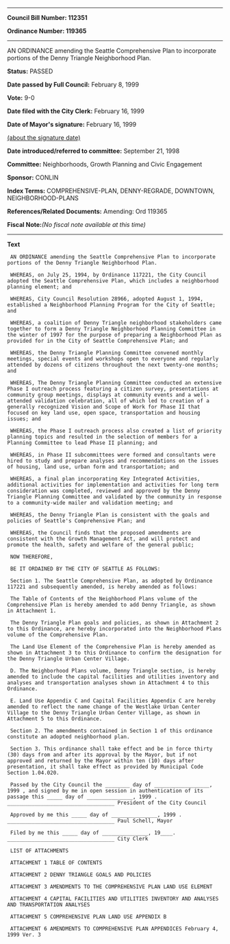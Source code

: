 

********

**Council Bill Number: 112351**
   
**Ordinance Number: 119365**
********

 AN ORDINANCE amending the Seattle Comprehensive Plan to incorporate portions of the Denny Triangle Neighborhood Plan.

**Status:** PASSED
   
**Date passed by Full Council:** February 8, 1999
   
**Vote:** 9-0
   
**Date filed with the City Clerk:** February 16, 1999
   
**Date of Mayor's signature:** February 16, 1999
   
[(about the signature date)](/~public/approvaldate.htm)
   
   
   
**Date introduced/referred to committee:** September 21, 1998
   
**Committee:** Neighborhoods, Growth Planning and Civic Engagement
   
**Sponsor:** CONLIN
   
   
**Index Terms:** COMPREHENSIVE-PLAN, DENNY-REGRADE, DOWNTOWN, NEIGHBORHOOD-PLANS

**References/Related Documents:** Amending: Ord 119365

**Fiscal Note:**_(No fiscal note available at this time)_

********

**Text**
   
```
 AN ORDINANCE amending the Seattle Comprehensive Plan to incorporate portions of the Denny Triangle Neighborhood Plan.

 WHEREAS, on July 25, 1994, by Ordinance 117221, the City Council adopted the Seattle Comprehensive Plan, which includes a neighborhood planning element; and

 WHEREAS, City Council Resolution 28966, adopted August 1, 1994, established a Neighborhood Planning Program for the City of Seattle; and

 WHEREAS, a coalition of Denny Triangle neighborhood stakeholders came together to form a Denny Triangle Neighborhood Planning Committee in the winter of 1997 for the purpose of preparing a Neighborhood Plan as provided for in the City of Seattle Comprehensive Plan; and

 WHEREAS, the Denny Triangle Planning Committee convened monthly meetings, special events and workshops open to everyone and regularly attended by dozens of citizens throughout the next twenty-one months; and

 WHEREAS, The Denny Triangle Planning Committee conducted an extensive Phase I outreach process featuring a citizen survey, presentations at community group meetings, displays at community events and a well-attended validation celebration, all of which led to creation of a generally recognized Vision and Scope of Work for Phase II that focused on key land use, open space, transportation and housing issues; and

 WHEREAS, the Phase I outreach process also created a list of priority planning topics and resulted in the selection of members for a Planning Committee to lead Phase II planning; and

 WHEREAS, in Phase II subcommittees were formed and consultants were hired to study and prepare analyses and recommendations on the issues of housing, land use, urban form and transportation; and

 WHEREAS, a final plan incorporating Key Integrated Activities, additional activities for implementation and activities for long term consideration was completed, reviewed and approved by the Denny Triangle Planning Committee and validated by the community in response to a community-wide mailer and validation meeting; and

 WHEREAS, the Denny Triangle Plan is consistent with the goals and policies of Seattle's Comprehensive Plan; and

 WHEREAS, the Council finds that the proposed amendments are consistent with the Growth Management Act, and will protect and promote the health, safety and welfare of the general public;

 NOW THEREFORE,

 BE IT ORDAINED BY THE CITY OF SEATTLE AS FOLLOWS:

 Section 1. The Seattle Comprehensive Plan, as adopted by Ordinance 117221 and subsequently amended, is hereby amended as follows:

 The Table of Contents of the Neighborhood Plans volume of the Comprehensive Plan is hereby amended to add Denny Triangle, as shown in Attachment 1.

 The Denny Triangle Plan goals and policies, as shown in Attachment 2 to this Ordinance, are hereby incorporated into the Neighborhood Plans volume of the Comprehensive Plan.

 The Land Use Element of the Comprehensive Plan is hereby amended as shown in Attachment 3 to this Ordinance to confirm the designation for the Denny Triangle Urban Center Village.

 D. The Neighborhood Plans volume, Denny Triangle section, is hereby amended to include the capital facilities and utilities inventory and analyses and transportation analyses shown in Attachment 4 to this Ordinance.

 E. Land Use Appendix C and Capital Facilities Appendix C are hereby amended to reflect the name change of the Westlake Urban Center Village to the Denny Triangle Urban Center Village, as shown in Attachment 5 to this Ordinance.

 Section 2. The amendments contained in Section 1 of this ordinance constitute an adopted neighborhood plan.

 Section 3. This ordinance shall take effect and be in force thirty (30) days from and after its approval by the Mayor, but if not approved and returned by the Mayor within ten (10) days after presentation, it shall take effect as provided by Municipal Code Section 1.04.020.

 Passed by the City Council the ________ day of __________________, 1999 , and signed by me in open session in authentication of its passage this _____ day of _______________, 1999 . ___________________________________ President of the City Council

 Approved by me this _____ day of _______________, 1999 . ___________________________________ Paul Schell, Mayor

 Filed by me this _____ day of _______________, 19____. ___________________________________ City Clerk

 LIST OF ATTACHMENTS

 ATTACHMENT 1 TABLE OF CONTENTS

 ATTACHMENT 2 DENNY TRIANGLE GOALS AND POLICIES

 ATTACHMENT 3 AMENDMENTS TO THE COMPREHENSIVE PLAN LAND USE ELEMENT

 ATTACHMENT 4 CAPITAL FACILITIES AND UTILITIES INVENTORY AND ANALYSES AND TRANSPORTATION ANALYSES

 ATTACHMENT 5 COMPREHENSIVE PLAN LAND USE APPENDIX B

 ATTACHMENT 6 AMENDMENTS TO COMPREHENSIVE PLAN APPENDICES February 4, 1999 Ver. 3

```
